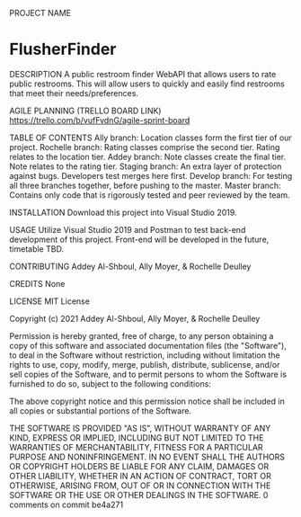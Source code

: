 PROJECT NAME
# FlusherFinder

DESCRIPTION
A public restroom finder WebAPI that allows users to rate public restrooms. This will allow users to quickly and easily find restrooms that meet their needs/preferences.

AGILE PLANNING (TRELLO BOARD LINK)
https://trello.com/b/vufFvdnG/agile-sprint-board

TABLE OF CONTENTS
Ally branch: Location classes form the first tier of our project. 
Rochelle branch: Rating classes comprise the second tier. Rating relates to the location tier.
Addey branch: Note classes create the final tier. Note relates to the rating tier.
Staging branch: An extra layer of protection against bugs. Developers test merges here first.
Develop branch: For testing all three branches together, before pushing to the master.
Master branch: Contains only code that is rigorously tested and peer reviewed by the team.

INSTALLATION
Download this project into Visual Studio 2019.

USAGE
Utilize Visual Studio 2019 and Postman to test back-end development of this project. Front-end will be developed in the future, timetable TBD.

CONTRIBUTING
Addey Al-Shboul, Ally Moyer, & Rochelle Deulley

CREDITS
None

LICENSE
MIT License

Copyright (c) 2021 Addey Al-Shboul, Ally Moyer, & Rochelle Deulley

Permission is hereby granted, free of charge, to any person obtaining a copy
of this software and associated documentation files (the "Software"), to deal
in the Software without restriction, including without limitation the rights
to use, copy, modify, merge, publish, distribute, sublicense, and/or sell
copies of the Software, and to permit persons to whom the Software is
furnished to do so, subject to the following conditions:

The above copyright notice and this permission notice shall be included in all
copies or substantial portions of the Software.

THE SOFTWARE IS PROVIDED "AS IS", WITHOUT WARRANTY OF ANY KIND, EXPRESS OR
IMPLIED, INCLUDING BUT NOT LIMITED TO THE WARRANTIES OF MERCHANTABILITY,
FITNESS FOR A PARTICULAR PURPOSE AND NONINFRINGEMENT. IN NO EVENT SHALL THE
AUTHORS OR COPYRIGHT HOLDERS BE LIABLE FOR ANY CLAIM, DAMAGES OR OTHER
LIABILITY, WHETHER IN AN ACTION OF CONTRACT, TORT OR OTHERWISE, ARISING FROM,
OUT OF OR IN CONNECTION WITH THE SOFTWARE OR THE USE OR OTHER DEALINGS IN THE
SOFTWARE.
0 comments on commit be4a271
